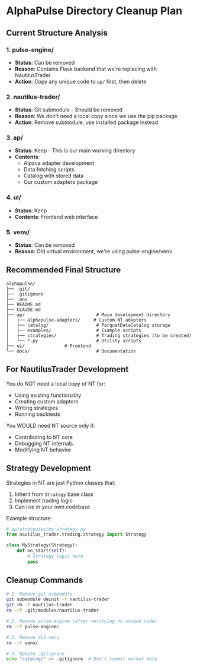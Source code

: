 # AlphaPulse Directory Cleanup Plan

## Current Structure Analysis

### 1. **pulse-engine/** 
- **Status**: Can be removed
- **Reason**: Contains Flask backend that we're replacing with NautilusTrader
- **Action**: Copy any unique code to `ap/` first, then delete

### 2. **nautilus-trader/** 
- **Status**: Git submodule - Should be removed
- **Reason**: We don't need a local copy since we use the pip package
- **Action**: Remove submodule, use installed package instead

### 3. **ap/** 
- **Status**: Keep - This is our main working directory
- **Contents**: 
  - Alpaca adapter development
  - Data fetching scripts
  - Catalog with stored data
  - Our custom adapters package

### 4. **ui/**
- **Status**: Keep
- **Contents**: Frontend web interface

### 5. **venv/**
- **Status**: Can be removed
- **Reason**: Old virtual environment, we're using pulse-engine/venv

## Recommended Final Structure

```
alphapulse/
├── .git/
├── .gitignore
├── .env
├── README.md
├── CLAUDE.md
├── ap/                           # Main development directory
│   ├── alphapulse-adapters/     # Custom NT adapters
│   ├── catalog/                  # ParquetDataCatalog storage
│   ├── examples/                 # Example scripts
│   ├── strategies/               # Trading strategies (to be created)
│   └── *.py                      # Utility scripts
├── ui/               # Frontend
└── docs/                         # Documentation

```

## For NautilusTrader Development

You do NOT need a local copy of NT for:
- Using existing functionality
- Creating custom adapters
- Writing strategies
- Running backtests

You WOULD need NT source only if:
- Contributing to NT core
- Debugging NT internals
- Modifying NT behavior

## Strategy Development

Strategies in NT are just Python classes that:
1. Inherit from `Strategy` base class
2. Implement trading logic
3. Can live in your own codebase

Example structure:
```python
# ap/strategies/my_strategy.py
from nautilus_trader.trading.strategy import Strategy

class MyStrategy(Strategy):
    def on_start(self):
        # Strategy logic here
        pass
```

## Cleanup Commands

```bash
# 1. Remove git submodule
git submodule deinit -f nautilus-trader
git rm -f nautilus-trader
rm -rf .git/modules/nautilus-trader

# 2. Remove pulse-engine (after verifying no unique code)
rm -rf pulse-engine/

# 3. Remove old venv
rm -rf venv/

# 4. Update .gitignore
echo "catalog/" >> .gitignore  # Don't commit market data
```